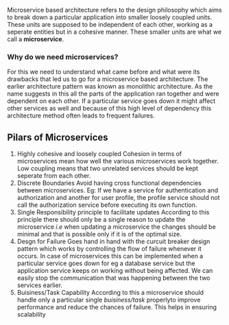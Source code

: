 Microservice based architecture refers to the design philosophy which aims to break down a particular application into smaller loosely coupled units. These units are supposed to be independent of each other, working as a seperate entities but in a cohesive manner.
These smaller units are what we call a **microservice**.

### Why do we need microservices?
For this we need to understand what came before and what were its drawbacks that led us to go for a microservice based architecture. The earlier architecture pattern was known as monolithic architecture.
As the name suggests in this all the parts of the application ran together and were dependent on each other. If a particular service goes down it might affect other services as well and because of this high level of dependency this architecture method often leads to frequent failures.

## Pilars of Microservices
1. Highly cohesive and loosely coupled
	Cohesion in terms of microservices mean how well the various microservices work together.
	Low coupling means that two unrelated services should be kept seperate from each other.
2. Discrete Boundaries
	Avoid having cross functional dependencies between microservices. Eg: If we have a service for authentication and authorization and another for user profile, the profile service should not call the authorization service before executing its own function.
3. Single Responsibility principle to facilitate updates
	According to this principle there should only be a single reason to update the microservice *i.e* when updating a microservice the changes should be minimal and that is possible only if it is of the optimal size.
4. Desgn for Failure
	Goes hand in hand with the curcuit breaker design pattern which works by controlling the flow of failure whenever it occurs. In case of microservices this can be implemented when a particular service goes down for eg a database service but the application service keeps on working without being affected. We can easily stop the communication that was happening between the two services earlier.
5. Buisiness/Task Capability
	According to this a microservice should handle only a particular single *buisiness/task* properlyto improve performance and reduce the chances of failure. This helps in ensuring scalability
